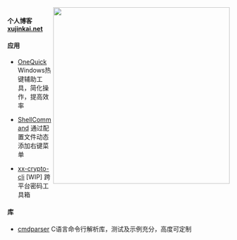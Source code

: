 <a href="https://github.com/xujinkai">
  <img align="right" width="400" src="https://github-readme-stats.vercel.app/api?username=xujinkai&show_icons=true" />
</a>

#### 个人博客 [xujinkai.net](https://xujinkai.net/) 

#### 应用

- [OneQuick](http://onequick.org/) Windows热键辅助工具，简化操作，提高效率

- [ShellCommand](https://github.com/XUJINKAI/ShellCommand) 通过配置文件动态添加右键菜单

- [xx-crypto-cli](https://github.com/XUJINKAI/xx-crypto-cli) [WIP] 跨平台密码工具箱

#### 库

- [cmdparser](https://github.com/XUJINKAI/cmdparser) C语言命令行解析库，测试及示例充分，高度可定制
